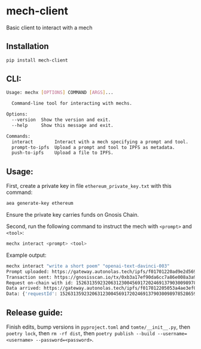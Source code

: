 # mech-client
Basic client to interact with a mech

## Installation

```bash
pip install mech-client
```

## CLI:

```bash
Usage: mechx [OPTIONS] COMMAND [ARGS]...

  Command-line tool for interacting with mechs.

Options:
  --version  Show the version and exit.
  --help     Show this message and exit.

Commands:
  interact        Interact with a mech specifying a prompt and tool.
  prompt-to-ipfs  Upload a prompt and tool to IPFS as metadata.
  push-to-ipfs    Upload a file to IPFS.
 ```

## Usage:

First, create a private key in file `ethereum_private_key.txt` with this command:

```bash
aea generate-key ethereum
```

Ensure the private key carries funds on Gnosis Chain.

Second, run the following command to instruct the mech with `<prompt>` and `<tool>`:

```bash
mechx interact <prompt> <tool>
```

Example output:
```bash
mechx interact "write a short poem" "openai-text-davinci-003"
Prompt uploaded: https://gateway.autonolas.tech/ipfs/f01701220ad9e2d5698fbd6c3a4ce61f329590e68a23181772669e543e69decdae316423b
Transaction sent: https://gnosisscan.io/tx/0xb3a17ef90da6cc7a86e008a3a91bd367d573b406eae53405a4aa981001a5eaf3
Request on-chain with id: 15263135923206312300456917202469137903009897852865973093832667165921851537677
Data arrived: https://gateway.autonolas.tech/ipfs/f017012205053a4ae3ef0cf4ed7eff0c2d74dbaf3479fbdeb292472560e7bfaa4cfecfcdc
Data: {'requestId': 15263135923206312300456917202469137903009897852865973093832667165921851537677, 'result': "\n\nA sun-filled sky,\nA soft breeze blowing by,\nWhere the trees sway in the wind,\nA peaceful moment I can't rewind."}
```

## Release guide:

Finish edits, bump versions in `pyproject.toml` and `tomte/__init__.py`, then `poetry lock`, then `rm -rf dist`, then `poetry publish --build --username=<username> --password=<password>`.